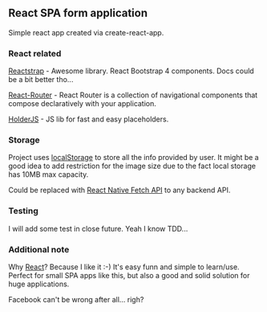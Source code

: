 ## React SPA form application

Simple react app created via create-react-app. 

### React related

[Reactstrap](https://reactstrap.github.io/) - Awesome library. React Bootstrap 4 components. Docs could be a bit better tho...

[React-Router](https://github.com/ReactTraining/react-router) - React Router is a collection of navigational components that compose declaratively with your application. 

[HolderJS](http://holderjs.com/) - JS lib for fast and easy placeholders.

### Storage

Project uses [localStorage](https://developer.mozilla.org/en-US/docs/Web/API/Window/localStorage) to store all the info provided by user.
It might be a good idea to add restriction for the image size due to the fact local storage has 10MB max capacity.

Could be replaced with [React Native Fetch API](https://facebook.github.io/react-native/docs/network.html) to any backend API.

### Testing

I will add some test in close future. Yeah I know TDD...

### Additional note

Why [React](https://reactjs.org/)? Because I like it :-) It's easy funn and simple to learn/use. Perfect for small SPA apps like this, but also a good and solid solution for huge applications.

Facebook can't be wrong after all... righ?
